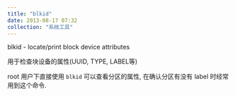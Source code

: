 ```yaml
---
title: "blkid"
date: 2013-08-17 07:32
collection: "系统工具"
---
```



blkid - locate/print block device attributes

用于检查块设备的属性(UUID, TYPE, LABEL等)

root 用户下直接使用 `blkid` 可以查看分区的属性, 在确认分区有没有 label 时经常用到这个命令.
